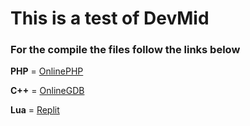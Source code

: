 # This is a test of DevMid

### For the compile the files follow the links below

**PHP** = [OnlinePHP](https://onlinephp.io/)

**C++** = [OnlineGDB](https://www.onlinegdb.com/online_c++_compiler)

**Lua** = [Replit](https://replit.com/)
